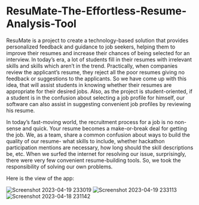 # ResuMate-The-Effortless-Resume-Analysis-Tool

ResuMate is a project to create a technology-based solution that provides personalized feedback and guidance to job seekers, 
helping them to improve their resumes and increase their chances of being selected for an interview.
In today’s era, a lot of students fill in their resumes with irrelevant skills and skills which aren’t in the trend. 
Practically, when companies review the applicant’s resume, they reject all the poor resumes giving no feedback or suggestions to the applicants. 
So we have come up with this idea, that will assist students in knowing whether their resumes are appropriate for their desired jobs. 
Also, as the project is student-oriented, if a student is in the confusion about selecting a job profile for himself, our software 
can also assist in suggesting convenient job profiles by reviewing his resume.

In today’s fast-moving world, the recruitment process for a job is no non-sense and quick. 
Your resume becomes a make-or-break deal for getting the job. 
We, as a team, share a common confusion about ways to build the quality of our resume- what skills to include,
whether hackathon participation mentions are necessary, how long should the skill descriptions be, etc.
When we surfed the internet for resolving our issue, surprisingly, there were very few convenient resume-building tools. 
So, we took the responsibility of solving our own problems.

Here is the view of the app:


![Screenshot 2023-04-19 233019](https://user-images.githubusercontent.com/99025242/233205982-dd8082dd-3758-4a40-9b55-75c1aea8b386.png)
![Screenshot 2023-04-19 233113](https://user-images.githubusercontent.com/99025242/233205991-6108e1b2-2ee8-4750-89bb-bf1a9fe66a31.png)
![Screenshot 2023-04-18 231142](https://user-images.githubusercontent.com/99025242/233205972-5b4fee98-39ec-40d0-8785-cf4f189c175d.png)
